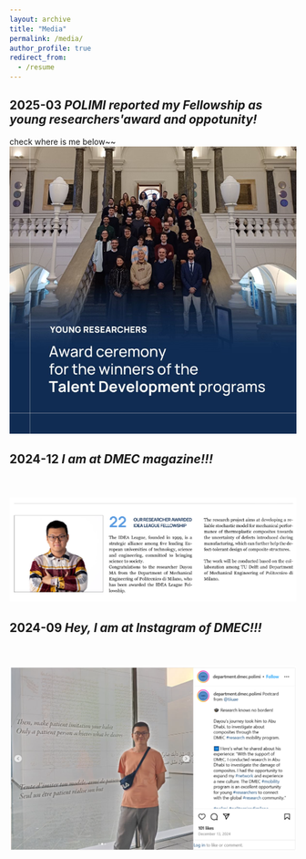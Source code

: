```yaml
---
layout: archive
title: "Media"
permalink: /media/
author_profile: true
redirect_from:
  - /resume
---
```


2025-03 _POLIMI reported my Fellowship as young researchers'award and oppotunity!_
---
check where is me below~~
[<br/><img src='/images/20250317.png'>](https://www.linkedin.com/posts/polimi_premiati-i-vincitori-dei-percorsi-di-talent-activity-7306607603806044160-YliE/?utm_source=share&utm_medium=member_ios&rcm=ACoAACmZVoEBBiKXl2H5y86ciulGHqgOyFA25TI)

2024-12 _I am at DMEC magazine!!!_
---
[<br/><img src='/images/media202412.png'>](https://www.mecc.polimi.it/chi-siamo/magazine/meccanica-magazine-6)
---

2024-09 _Hey, I am at Instagram of DMEC!!!_
---
[<br/><img src='/images/media2024.png'>](https://www.instagram.com/p/DDhxjbPNBX1/?igsh=MWMzbGZqcWIxaXY4aw%3D%3D&img_index=1)
---
